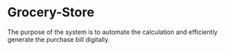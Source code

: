 # Grocery-Store
 The purpose of the system is to automate the calculation and efficiently generate the purchase bill digitally. 

